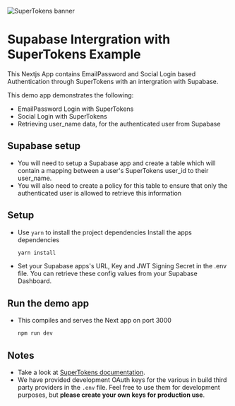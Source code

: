 ![SuperTokens banner](https://raw.githubusercontent.com/supertokens/supertokens-logo/master/images/Artboard%20%E2%80%93%2027%402x.png)

# Supabase Intergration with SuperTokens Example

This Nextjs App contains EmailPassword and Social Login based Authentication through SuperTokens with an intergration with Supabase.

This demo app demonstrates the following:

-   EmailPassword Login with SuperTokens
-   Social Login with SuperTokens
-   Retrieving user_name data, for the authenticated user from Supabase

## Supabase setup

-   You will need to setup a Supabase app and create a table which will contain a mapping between a user's SuperTokens user_id to their user_name.
-   You will also need to create a policy for this table to ensure that only the authenticated user is allowed to retrieve this information

## Setup

-   Use `yarn` to install the project dependencies
    Install the apps dependencies

    ```bash
    yarn install
    ```

-   Set your Supabase apps's URL, Key and JWT Signing Secret in the .env file. You can retrieve these config values from your Supabase Dashboard.

## Run the demo app

-   This compiles and serves the Next app on port 3000

    ```bash
    npm run dev
    ```

## Notes

-   Take a look at [SuperTokens documentation](https://supertokens.io/docs/community/introduction).
-   We have provided development OAuth keys for the various in build third party providers in the `.env` file. Feel free to use them for development purposes, but **please create your own keys for production use**.
